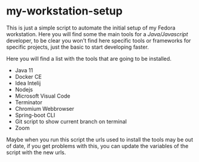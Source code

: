 # my-workstation-setup

This is just a simple script to automate the initial setup of my Fedora workstation. Here you will find some the main tools for a *Java/Javascript* developer, to be clear you won't find here specific tools or frameworks for specific projects, just the basic to start developing faster.

Here you will find a list with the tools that are going to be installed.

- Java 11
- Docker CE
- Idea Intelij
- Nodejs
- Microsoft Visual Code
- Terminator
- Chromium Webbrowser
- Spring-boot CLI
- Git script to show current branch on terminal
- Zoom

Maybe when you run this script the urls used to install the tools may be out of date, if you get problems with this, you can update the variables of the script with the new urls.
